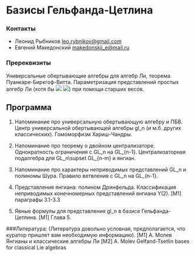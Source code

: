 # Базисы Гельфанда-Цетлина

### Контакты 
* Леонид Рыбников  <leo.rybnikov@gmail.com>
* Евгений Македонский <makedonskii_e@mail.ru>

### Пререквизиты 
Универсальные обертывающие алгебры для алгебр Ли, теорема Пуанкаре-Биркгоф-Витта. Параметризация представлений простых алгебр Ли (хотя бы <img src="https://render.githubusercontent.com/render/math?math=\mathfrak{sl}_2"> <img src="https://render.githubusercontent.com/render/math?math=\mathfrak{gl}_n">) при помощи старших весов. 

## Программа

1. Напоминание про универсальную обертывающую алгебру и ПБВ. Центр универсальной обертывающей алгебры gl_n (и м.б. других классических). Гомоморфизм Хариш-Чандры.

2. Напоминание про теорему о двойном централизаторе. Однократность ограничения с GL_n на GL_{n-1}. Централизаторная подалгебра для GL_n\supset GL_{n-m} и янгиан.

3. Напоминание про характеры неприводимых представлений GL_n и полиномы Шура. Правило ветвления с  GL_n на GL_{n-1}.

4. Представления янгиана: полином Дринфельда. Классификация неприводимых конечномерных представлений янгиана Y(2).
[M1] параграфы 3.1-3.3

5. Явные формулы для представления gl_n в базисе Гельфанда-Цетлина.
[M1] Глава 5.

###Литература:
(Литература довольно условная, предполагается, что куратор пришлет вам необходимую информацию).
[M1] А. Молев Янгианы и классические алгебры Ли
[M2] A. Molev Gelfand-Tsetlin bases for classical Lie algebras
